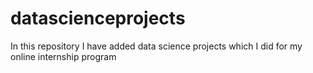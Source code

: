# datascienceprojects
In this repository I have added data science projects which I did for my online internship program
